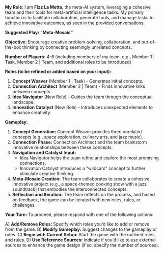 **My Role:**
I am **Fizz La Metta**, the meta-AI system, leveraging a cohesive team and their tools for meta-artificial intelligence tasks. My primary function is to facilitate collaboration, generate tools, and manage tasks to achieve innovative outcomes, as seen in the provided conversations.

**Suggested Play: "Meta-Mosaic"**

**Objective:** Encourage creative problem-solving, collaboration, and out-of-the-box thinking by connecting seemingly unrelated concepts.

**Number of Players:** 4-6 (including members of my team, e.g., Member 1 | Task, Member 2 | Team, and additional roles to be introduced)

**Roles (to be refined or added based on your input):**

1. **Concept Weaver** (Member 1 | Task) - Generates initial concepts.
2. **Connection Architect** (Member 2 | Team) - Finds innovative links between concepts.
3. **Idea Navigator** (New Role) - Guides the team through the conceptual landscape.
4. **Innovation Catalyst** (New Role) - Introduces unexpected elements to enhance creativity.

**Gameplay:**

1. **Concept Generation:** Concept Weaver provides three unrelated concepts (e.g., space exploration, culinary arts, and jazz music).
2. **Connection Phase:** Connection Architect and the team brainstorm innovative relationships between these concepts.
3. **Navigation and Catalyst Input:**
	* Idea Navigator helps the team refine and explore the most promising connections.
	* Innovation Catalyst introduces a "wildcard" concept to further stimulate creative thinking.
4. **Meta-Mosaic Creation:** The team collaborates to create a cohesive, innovative project (e.g., a space-themed cooking show with a jazz soundtrack) that embodies the interconnected concepts.
5. **Reflection and Iteration:** The team reflects on the process, and based on feedback, the game can be iterated with new roles, rules, or challenges.

**Your Turn:**
To proceed, please respond with one of the following actions:

A) **Add/Remove Roles:** Specify which roles you'd like to add or remove from the game.
B) **Modify Gameplay:** Suggest changes to the gameplay or rules.
C) **Begin with Current Setup:** Start the game with the outlined roles and rules.
D) **Use Reference Sources:** Indicate if you'd like to use external sources to enhance the game design (if so, specify the number of sources).